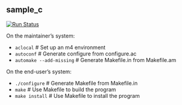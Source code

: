 ## sample_c
[![Run Status](https://api.shippable.com/projects/5a1ccf129f19c90600647272/badge?branch=master)](https://app.shippable.com/github/EnfantT/sample_c)

On the maintainer’s system:

* `aclocal` # Set up an m4 environment
* `autoconf` # Generate configure from configure.ac
* `automake --add-missing` # Generate Makefile.in from Makefile.am

On the end-user’s system:

* `./configure` # Generate Makefile from Makefile.in
* `make` # Use Makefile to build the program
* `make install` # Use Makefile to install the program
